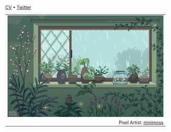 [CV](https://www.lauchness.com/) &bull; [Twitter](https://twitter.com/lauchness1)

<table align="center">
  <tr>
    <td width="100%" align="center">
      <a href="https://wbnns.com/">
        <img src="https://github.com/lauchness/lauchness/raw/master/images/pretty.gif">
      </a>
    </td>
  </tr>
  <tr>
    <td width="100%" align="right">
      Pixel Artist: <a href="https://www.deviantart.com/minimoss">minimoss</a>
    </td>
  </tr>
</table>

